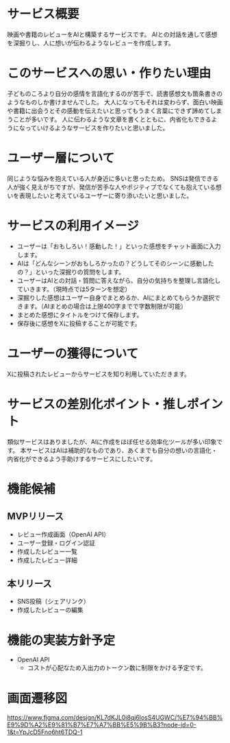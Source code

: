 # サービス概要
映画や書籍のレビューをAIと構築するサービスです。
AIとの対話を通して感想を深掘りし、人に想いが伝わるようなレビューを作成します。

# このサービスへの思い・作りたい理由
子どものころより自分の感情を言語化するのが苦手で、読書感想文も箇条書きのようなものしか書けませんでした。
大人になってもそれは変わらず、面白い映画や書籍に出会うとその感動を伝えたいと思ってもうまく言葉にできず諦めてしまうことが多いです。
人に伝わるような文章を書くとともに、内省化もできるようになっていけるようなサービスを作りたいと思いました。

# ユーザー層について
同じような悩みを抱えている人が身近に多いと思ったため。
SNSは発信できる人が強く見えがちですが、発信が苦手な人やポジティブでなくても抱えている想いを表現したいと考えているユーザーに寄り添いたいと思いました。

# サービスの利用イメージ
- ユーザーは「おもしろい！感動した！」といった感想をチャット画面に入力します。
- AIは「どんなシーンがおもしろかったの？どうしてそのシーンに感動したの？」といった深掘りの質問をします。
- ユーザーはAIとの対話・質問に答えながら、自分の気持ちを整理し言語化していきます。（現時点では5ターンを想定）
- 深掘りした感想はユーザー自身でまとめるか、AIにまとめてもらうか選択できます。（AIまとめの場合は上限400字までで字数制限が可能）
- まとめた感想にタイトルをつけて保存します。
- 保存後に感想をXに投稿することが可能です。

# ユーザーの獲得について
Xに投稿されたレビューからサービスを知り利用していただきます。

# サービスの差別化ポイント・推しポイント
類似サービスはありましたが、AIに作成をほぼ任せる効率化ツールが多い印象です。
本サービスはAIは補助的なものであり、あくまでも自分の想いの言語化・内省化ができるよう手助けするサービスにしたいです。

# 機能候補

## MVPリリース
- レビュー作成画面（OpenAI API）
- ユーザー登録・ログイン認証
- 作成したレビュー一覧
- 作成したレビュー詳細

## 本リリース
- SNS投稿（シェアリンク）
- 作成したレビューの編集

# 機能の実装方針予定
- OpenAI API
  - コストが心配なため入出力のトークン数に制限をかける予定です。

# 画面遷移図
https://www.figma.com/design/KL7dKJL0i8qj6losS4UGWC/%E7%94%BB%E9%9D%A2%E9%81%B7%E7%A7%BB%E5%9B%B3?node-id=0-1&t=YpJcD5Fno6ht6TDQ-1
